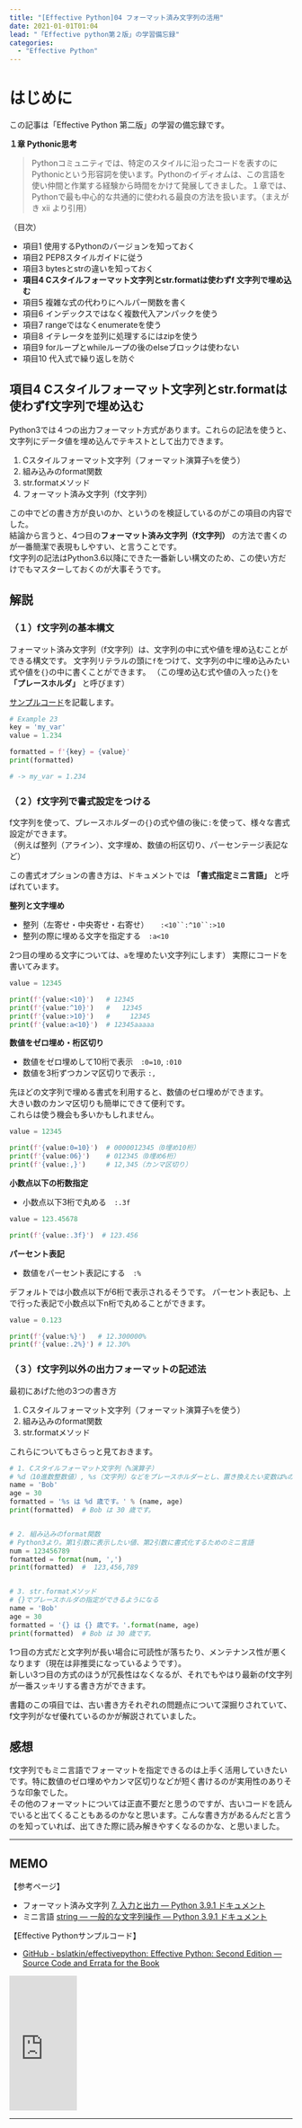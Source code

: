 ```yaml
---
title: "[Effective Python]04 フォーマット済み文字列の活用"
date: 2021-01-01T01:04
lead: "「Effective python第２版」の学習備忘録"
categories:
  - "Effective Python"
---
```


# はじめに
この記事は「Effective Python 第二版」の学習の備忘録です。

**１章 Pythonic思考**  
>Pythonコミュニティでは、特定のスタイルに沿ったコードを表すのにPythonicという形容詞を使います。Pythonのイディオムは、この言語を使い仲間と作業する経験から時間をかけて発展してきました。１章では、Pythonで最も中心的な共通的に使われる最良の方法を扱います。（まえがき xii より引用）

（目次）
- 項目1 使用するPythonのバージョンを知っておく
- 項目2 PEP8スタイルガイドに従う
- 項目3 bytesとstrの違いを知っておく
- **項目4 Cスタイルフォーマット文字列とstr.formatは使わずf 文字列で埋め込む**
- 項目5 複雑な式の代わりにヘルパー関数を書く
- 項目6 インデックスではなく複数代入アンパックを使う
- 項目7 rangeではなくenumerateを使う
- 項目8 イテレータを並列に処理するにはzipを使う
- 項目9 forループとwhileループの後のelseブロックは使わない
- 項目10 代入式で繰り返しを防ぐ



## 項目4 Cスタイルフォーマット文字列とstr.formatは使わずf文字列で埋め込む
Python3では４つの出力フォーマット方式があります。これらの記法を使うと、文字列にデータ値を埋め込んでテキストとして出力できます。  

1. Cスタイルフォーマット文字列（フォーマット演算子`%`を使う）
2. 組み込みのformat関数
3. str.formatメソッド
4. フォーマット済み文字列（f文字列）

この中でどの書き方が良いのか、というのを検証しているのがこの項目の内容でした。  
結論から言うと、4つ目の**フォーマット済み文字列（f文字列）** の方法で書くのが一番簡潔で表現もしやすい、と言うことです。  
f文字列の記法はPython3.6以降にできた一番新しい構文のため、この使い方だけでもマスターしておくのが大事そうです。

## 解説
### （１）f文字列の基本構文
フォーマット済み文字列（f文字列）は、文字列の中に式や値を埋め込むことができる構文です。
文字列リテラルの頭に`f`をつけて、文字列の中に埋め込みたい式や値を`{}`の中に書くことができます。
（この埋め込む式や値の入った`{}`を **「プレースホルダ」** と呼びます）

[サンプルコード](https://github.com/bslatkin/effectivepython/blob/master/example_code/item_04.py)を記載します。

```python
# Example 23
key = 'my_var'
value = 1.234

formatted = f'{key} = {value}'
print(formatted)

# -> my_var = 1.234
```


### （２）f文字列で書式設定をつける
f文字列を使って、プレースホルダーの`{}`の式や値の後に`:`を使って、様々な書式設定ができます。  
（例えば整列（アライン）、文字埋め、数値の桁区切り、パーセンテージ表記など）

この書式オプションの書き方は、ドキュメントでは **「書式指定ミニ言語」** と呼ばれています。


**整列と文字埋め**  
- 整列（左寄せ・中央寄せ・右寄せ）　　`:<10``:^10``:>10`
- 整列の際に埋める文字を指定する　`:a<10`　

2つ目の埋める文字については、`a`を埋めたい文字列にします）
実際にコードを書いてみます。

```python
value = 12345

print(f'{value:<10}')   # 12345
print(f'{value:^10}')   #   12345   
print(f'{value:>10}')   #     12345
print(f'{value:a<10}')  # 12345aaaaa
```

**数値をゼロ埋め・桁区切り** 
- 数値をゼロ埋めして10桁で表示　`:0=10`, `:010`
- 数値を3桁ずつカンマ区切りで表示 `:,`

先ほどの文字列で埋める書式を利用すると、数値のゼロ埋めができます。  
大きい数のカンマ区切りも簡単にできて便利です。  
これらは使う機会も多いかもしれません。

```python
value = 12345

print(f'{value:0=10}')  # 0000012345（0埋め10桁）
print(f'{value:06}')    # 012345（0埋め6桁）
print(f'{value:,}')     # 12,345（カンマ区切り）
```

**小数点以下の桁数指定** 
- 小数点以下3桁で丸める　`:.3f`

```python
value = 123.45678

print(f'{value:.3f}')  # 123.456
```

**パーセント表記**
- 数値をパーセント表記にする　`:%`

デフォルトでは小数点以下が6桁で表示されるそうです。
パーセント表記も、上で行った表記で小数点以下n桁で丸めることができます。

```python
value = 0.123

print(f'{value:%}')   # 12.300000%
print(f'{value:.2%}') # 12.30%

```

### （３）f文字列以外の出力フォーマットの記述法
最初にあげた他の3つの書き方
1. Cスタイルフォーマット文字列（フォーマット演算子`%`を使う）
2. 組み込みのformat関数
3. str.formatメソッド

これらについてもさらっと見ておきます。


```python
# 1. Cスタイルフォーマット文字列（%演算子）
# %d（10進数整数値）, %s（文字列）などをプレースホルダーとし、置き換えたい変数は%の後にタプルで指定
name = 'Bob'
age = 30
formatted = '%s は %d 歳です。' % (name, age)
print(formatted)  # Bob は 30 歳です。


# 2. 組み込みのformat関数
# Python3より。第1引数に表示したい値、第2引数に書式化するためのミニ言語
num = 123456789
formatted = format(num, ',')
print(formatted)  #  123,456,789


# 3. str.formatメソッド
# {}でプレースホルダの指定ができるようになる
name = 'Bob'
age = 30
formatted = '{} は {} 歳です。'.format(name, age)
print(formatted)  # Bob は 30 歳です。
```

1つ目の方式だと文字列が長い場合に可読性が落ちたり、メンテナンス性が悪くなります（現在は非推奨になっているようです）。  
新しい3つ目の方式のほうが冗長性はなくなるが、それでもやはり最新のf文字列が一番スッキリする書き方ができます。

書籍のこの項目では、古い書き方それぞれの問題点について深掘りされていて、f文字列がなぜ優れているのかが解説されていました。

## 感想
f文字列でもミニ言語でフォーマットを指定できるのは上手く活用していきたいです。特に数値のゼロ埋めやカンマ区切りなどが短く書けるのが実用性のありそうな印象でした。  
その他のフォーマットについては正直不要だと思うのですが、古いコードを読んでいると出てくることもあるのかなと思います。こんな書き方があるんだと言うのを知っていれば、出てきた際に読み解きやすくなるのかな、と思いました。

---
## MEMO
【参考ページ】
- フォーマット済み文字列 [7. 入力と出力 — Python 3.9.1 ドキュメント](https://docs.python.org/ja/3/tutorial/inputoutput.html#formatted-string-literals)
- ミニ言語 [string — 一般的な文字列操作 — Python 3.9.1 ドキュメント](https://docs.python.org/ja/3/library/string.html#formatspec)

【Effective Pythonサンプルコード】
- [GitHub - bslatkin/effectivepython: Effective Python: Second Edition — Source Code and Errata for the Book](https://github.com/bslatkin/effectivepython)

<iframe style="width:120px;height:240px;" marginwidth="0" marginheight="0" scrolling="no" frameborder="0" src="https://rcm-fe.amazon-adsystem.com/e/cm?ref=qf_sp_asin_til&t=massasquash08-22&m=amazon&o=9&p=8&l=as1&IS1=1&detail=1&asins=4873119170&linkId=b01ad363c615cc9408dfcc360b1a85de&bc1=ffffff&amp;lt1=_top&fc1=333333&lc1=0066c0&bg1=ffffff&f=ifr"></iframe>

---
